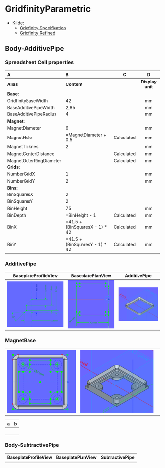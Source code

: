 # GridfinityParametric

* Kilde:
  * [Gridfinity Specification](https://www.printables.com/model/417152-gridfinity-specification)
  * [Gridfinity Refined](https://www.printables.com/model/413761-gridfinity-refined)

## Body-AdditivePipe

### Spreadsheet Cell properties

|A|B|C|D|
|:---|:---|:---:|:---:|
|**Alias**|**Content**||**Display unit**|
|**Base:**||||
|GridfinityBaseWidth|42||mm|
|BaseAdditivePipeWidth|2,85||mm|
|BaseAdditivePipeRadius|4||mm|
|**Magnet:**||||
|MagnetDiameter|6||mm|
|MagnetHole|=MagnetDiameter + 0.5|Calculated|mm|
|MagnetTicknes|2||mm|
|MagnetCenterDistance||Calculated|mm|
|MagnetOuterRingDiameter||Calculated|mm|
|**Grids:**||||
|NumberGridX|1||mm|
|NumberGridY|2||mm|
|**Bins:**||||
|BinSquaresX|2|||
|BinSquaresY|2|||
|BinHeight|75||mm|
|BinDepth|=BinHeight - 1|Calculated|mm|
|BinX|=41.5 + (BinSquaresX - 1) * 42|Calculated|mm|
|BinY|=41.5 + (BinSquaresY - 1) * 42|Calculated|mm|

### AdditivePipe

|BaseplateProfileView|BaseplatePlanView|AdditivePipe|
|:---:|:---:|:---:|
|![BaseplateProfileView.png](./Images/Body-AdditivePipe/BaseplateProfileView.png)|![BaseplatePlanView.png](./Images/Body-AdditivePipe/BaseplatePlanView.png)|![](./Images/Body-AdditivePipe/AdditivePipe.png)|

### MagnetBase

||||
|:---:|:---:|:---:|
|![](./Images/Body-AdditivePipe/MagnetBase_001.png)|![](./Images/Body-AdditivePipe/MagnetBase_002.png)|![]()|

|a|b|
|:---:|:---:|
|![]()|![]()|


### Body-SubtractivePipe

|BaseplateProfileView|BaseplatePlanView|SubtractivePipe|
|:---:|:---:|:---:|
||||